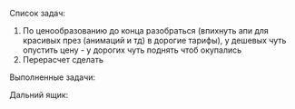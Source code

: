 Список задач:
1. По ценообразованию до конца разобраться (впихнуть апи для красивых през (анимаций и тд) в дорогие тарифы), у дешевых чуть опустить цену - у дорогих чуть поднять чтоб окупались
2. Перерасчет сделать

Выполненные задачи:


Дальний ящик: